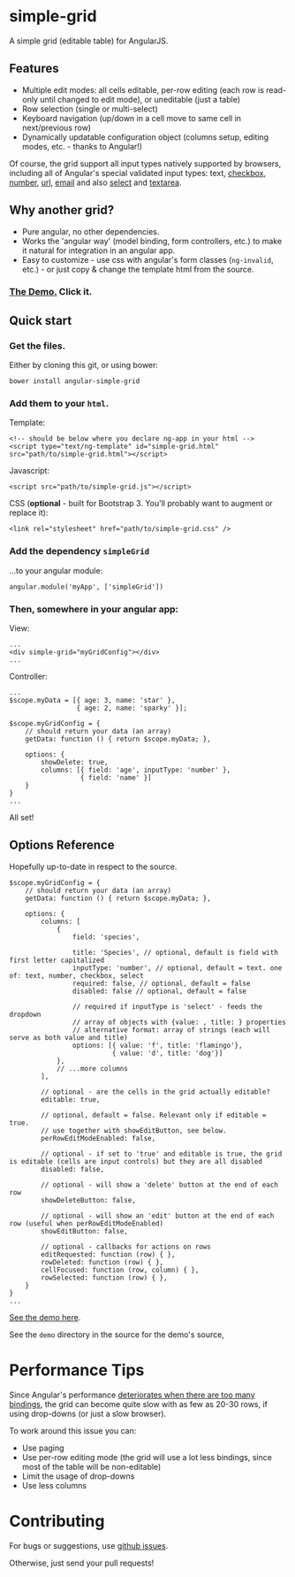# simple-grid


A simple grid (editable table) for AngularJS.

## Features

* Multiple edit modes: all cells editable, per-row editing (each row is read-only until changed to edit mode), or uneditable (just a table)
* Row selection (single or multi-select)
* Keyboard navigation (up/down in a cell move to same cell in next/previous row)
* Dynamically updatable configuration object (columns setup, editing modes, etc. - thanks to Angular!)

Of course, the grid support all input types natively supported by browsers, including all of Angular's special validated input types: text, [checkbox](http://docs.angularjs.org/api/ng.directive:input.checkbox), [number](http://docs.angularjs.org/api/ng.directive:input.number), [url](http://docs.angularjs.org/api/ng.directive:input.url), [email](http://docs.angularjs.org/api/ng.directive:input.email) and also [select](http://docs.angularjs.org/api/ng.directive:select) and [textarea](http://docs.angularjs.org/api/ng.directive:textarea).


## Why another grid?

* Pure angular, no other dependencies.
* Works the 'angular way' (model binding, form controllers, etc.) to make it natural for integration in an angular app.
* Easy to customize - use css with angular's form classes (`ng-invalid`, etc.) - or just copy & change the template html from the source.


### [The Demo.](http://bdb-opensource.github.io/simple-grid/demo/index.html) Click it.


## Quick start

### Get the files. 

Either by cloning this git, or using bower:

    bower install angular-simple-grid

### Add them to your `html`.

Template:

    <!-- should be below where you declare ng-app in your html -->
    <script type="text/ng-template" id="simple-grid.html" src="path/to/simple-grid.html"></script>
    
Javascript:

    <script src="path/to/simple-grid.js"></script>

CSS (**optional** - built for Bootstrap 3. You'll probably want to augment or replace it):

    <link rel="stylesheet" href="path/to/simple-grid.css" />

### Add the dependency `simpleGrid`

...to your angular module:

    angular.module('myApp', ['simpleGrid'])


### Then, somewhere in your angular app:

View:

    ...
    <div simple-grid="myGridConfig"></div>
    ...
    
Controller:

    ...
    $scope.myData = [{ age: 3, name: 'star' }, 
                     { age: 2, name: 'sparky' }];
                     
    $scope.myGridConfig = {
        // should return your data (an array)        
        getData: function () { return $scope.myData; }, 
               
        options: { 
            showDelete: true,
            columns: [{ field: 'age', inputType: 'number' }, 
                      { field: 'name' }]
        }
    }
    ...

All set!

## Options Reference

Hopefully up-to-date in respect to the source.


    $scope.myGridConfig = {
        // should return your data (an array)        
        getData: function () { return $scope.myData; }, 

        options: {
            columns: [
                {
                    field: 'species',
                    
                    title: 'Species', // optional, default is field with first letter capitalized
                    inputType: 'number', // optional, default = text. one of: text, number, checkbox, select
                    required: false, // optional, default = false
                    disabled: false // optional, default = false
                    
                    // required if inputType is 'select' - feeds the dropdown
                    // array of objects with {value: , title: } properties
                    // alternative format: array of strings (each will serve as both value and title)
                    options: [{ value: 'f', title: 'flamingo'}, 
                              { value: 'd', title: 'dog'}]
                },
                // ...more columns
            ],
            
            // optional - are the cells in the grid actually editable?
            editable: true,

            // optional, default = false. Relevant only if editable = true.
            // use together with showEditButton, see below.
            perRowEditModeEnabled: false, 

            // optional - if set to 'true' and editable is true, the grid is editable (cells are input controls) but they are all disabled
            disabled: false,
            
            // optional - will show a 'delete' button at the end of each row
            showDeleteButton: false,
            
            // optional - will show an 'edit' button at the end of each row (useful when perRowEditModeEnabled)
            showEditButton: false,
            
            // optional - callbacks for actions on rows
            editRequested: function (row) { },
            rowDeleted: function (row) { },
            cellFocused: function (row, column) { },
            rowSelected: function (row) { },
        }
    }
    ...


[See the demo here](http://bdb-opensource.github.io/simple-grid/demo/index.html).

See the `demo` directory in the source for the demo's source, 

# Performance Tips

Since Angular's performance [deteriorates when there are too many bindings](http://stackoverflow.com/a/18381836/562906), the grid can become quite slow with as few as 20-30 rows, if using drop-downs (or just a slow browser). 

To work around this issue you can:

* Use paging
* Use per-row editing mode (the grid will use a lot less bindings, since most of the table will be non-editable)
* Limit the usage of drop-downs
* Use less columns


# Contributing

For bugs or suggestions, use [github issues](https://github.com/bdb-opensource/simple-grid/issues).

Otherwise, just send your pull requests!


